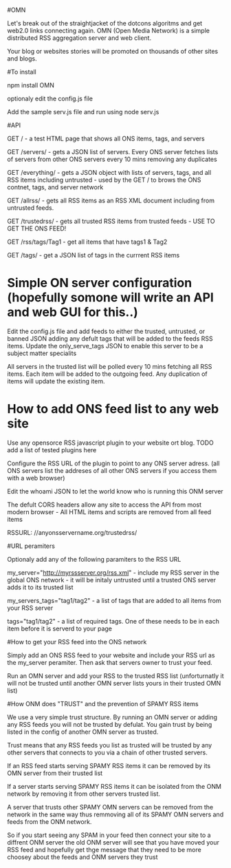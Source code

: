 #OMN

Let's break out of the straightjacket of the dotcons algoritms and get web2.0 links connecting again. OMN (Open Media Network) is a simple distributed RSS aggregation server and web client.

Your blog or websites stories will be promoted on thousands of other sites and blogs.

#To install

npm install OMN

optionaly edit the config.js file

Add the sample serv.js file and run using node serv.js

#API

GET / - a test HTML page that shows all ONS items, tags, and servers

GET /servers/ - gets a JSON list of servers. Every ONS server fetches lists of servers from other ONS servers every 10 mins removing any duplicates

GET /everything/ - gets a JSON object with lists of servers, tags, and all RSS items including untrusted - used by the GET / to brows the ONS contnet, tags, and server network

GET /allrss/ - gets all RSS items as an RSS XML document including from untrusted feeds. 

GET /trustedrss/ - gets all trusted RSS items from trusted feeds - USE TO GET THE ONS FEED!

GET /rss/tags/Tag1 - get all items that have tags1 & Tag2 

GET /tags/ - get a JSON list of tags in the currrent RSS items

# Simple ON server configuration (hopefully somone will write an API and web GUI for this..)

Edit the config.js file and add feeds to either the trusted, untrusted, or banned JSON adding any defult tags that will be added to the feeds RSS items. Update the only_serve_tags JSON to enable this server to be a subject matter specialits

All servers in the trusted list will be polled every 10 mins fetching all RSS items. Each item will be added to the outgoing feed. Any duplication of items will update the existing item.

# How to add ONS feed list to any web site

Use any opensorce RSS javascript plugin to your website ort blog. TODO add a list of tested plugins here

Configure the RSS URL of the plugin to point to any ONS server adress. (all ONS servers list the addreses of all other ONS servers if you access them with a web browser)

Edit the whoami JSON to let the world know who is running this ONM server 

The defult CORS headers allow any site to access the API from most modern browser - All HTML items and scripts are removed from all feed items

RSSURL: //anyonsservername.org/trustedrss/

#URL peramiters

Optionaly add any of the following paramiters to the RSS URL

my_server="http://myrssserver.org/rss.xml" - include my RSS server in the global ONS network - it will be initaly untrusted until a trusted ONS server adds it to its trusted list

my_servers_tags="tag1/tag2" - a list of tags that are added to all items from your RSS server

tags="tag1/tag2" - a list of required tags. One of these needs to be in each item before it is serverd to your page

#How to get your RSS feed into the ONS network

Simply add an ONS RSS feed to your website and include your RSS url as the my_server peramiter. Then ask that servers owner to trust your feed.

Run an OMN server and add your RSS to the trusted RSS list (unforturnatly it will not be trusted until another OMN server lists yours in their trusted OMN list)

#How ONM does "TRUST" and the prevention of SPAMY RSS items 

We use a very simple trust structure. By running an OMN server or adding any RSS feeds you will not be trusted by defulat. You gain trust by  being listed in the config of another OMN server as trusted.

Trust means that any RSS feeds you list as trusted will be trusted by any other servers that connects to you via a chain of other trusted servers.

If an RSS feed starts serving SPAMY RSS items it can be removed by its OMN server from their trusted list

If a server starts serving SPAMY RSS items it can be isolated from the ONM network by removing it from other servers trusted list. 

A server that trusts other SPAMY OMN servers can be removed from the network in the same way thus remmoving all of its SPAMY OMN servers and feeds from the ONM network.

So if you start seeing any SPAM in your feed then connect your site to a diffrent ONM server the old ONM server will see that you have moved your RSS feed  and  hopefully get thge message that they need to be more choosey about the feeds and ONM servers they trust
